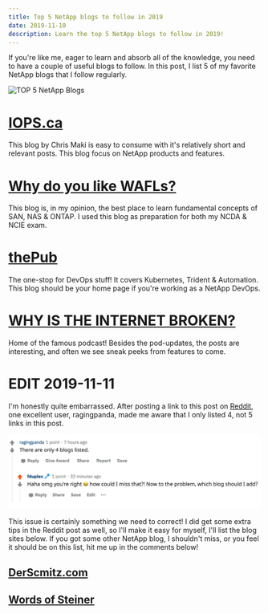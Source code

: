```yaml
---
title: Top 5 NetApp blogs to follow in 2019
date: 2019-11-10
description: Learn the top 5 NetApp blogs to follow in 2019!
---
```


If you're like me, eager to learn and absorb all of the knowledge, you need to have a couple of useful blogs to follow. In this post, I list 5 of my favorite NetApp blogs that I follow regularly.

![TOP 5 NetApp Blogs](./top5blogs.png)

# [IOPS.ca](https://blog.iops.ca/ "IOPS.ca")

This blog by Chris Maki is easy to consume with it's relatively short and relevant posts. This blog focus on NetApp products and features.

# [Why do you like WAFLs?](https://whydoyoulikewafls.wordpress.com/ "Why do you like WAFLs?")

This blog is, in my opinion, the best place to learn fundamental concepts of SAN, NAS & ONTAP. I used this blog as preparation for both my NCDA & NCIE exam. 

# [thePub](https://netapp.io/blog/ "thePub")

The one-stop for DevOps stuff! It covers Kubernetes, Trident & Automation. This blog should be your home page if you're working as a NetApp DevOps. 

# [WHY IS THE INTERNET BROKEN?](https://whyistheinternetbroken.wordpress.com/ "WHY IS THE INTERNET BROKEN?")

Home of the famous podcast! Besides the pod-updates, the posts are interesting, and often we see sneak peeks from features to come. 


# EDIT 2019-11-11

I'm honestly quite embarrassed. After posting a link to this post on [Reddit](https://www.reddit.com/r/netapp/comments/du9c3f/new_blog_post_top_5_netapp_blogs_to_follow_in_2019/), one excellent user, ragingpanda, made me aware that I only listed 4, not 5 links in this post. 

![Reddit](./reddit-ragingpanda.png)

This issue is certainly something we need to correct! I did get some extra tips in the Reddit post as well, so I'll make it easy for myself, I'll list the blog sites below. If you got some other NetApp blog, I shouldn't miss, or you feel it should be on this list, hit me up in the comments below!

## [DerScmitz.com](http://derschmitz.com/en/ "DerScmitz.com")

## [Words of Steiner](https://words.ofsteiner.com/ "Words of Steine")